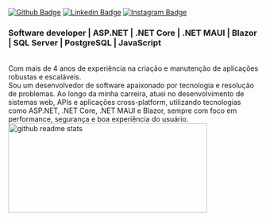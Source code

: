 [![Github Badge](https://img.shields.io/badge/-Github-000?style=flat-square&logo=Github&logoColor=white&link=https://github.com/Henrique1818)](https://github.com/Henrique1818)
[![Linkedin Badge](https://img.shields.io/badge/-LinkedIn-blue?style=flat-square&logo=Linkedin&logoColor=white&link=hhttps://www.linkedin.com/in/luiz-henrique1889/)](https://www.linkedin.com/in/luiz-henrique1889/)
[![Instagram Badge](https://img.shields.io/badge/instagram-%23E4405F.svg?&style=flat-square&logo=instagram&logoColor=white)](https://www.instagram.com/_henrique.ls9/)


### Software developer | ASP.NET | .NET Core | .NET MAUI | Blazor | SQL Server | PostgreSQL | JavaScript
<br/>
Com mais de 4 anos de experiência na criação e manutenção de aplicações robustas e escaláveis. <br/>
Sou um desenvolvedor de software apaixonado por tecnologia e resolução de problemas. Ao longo da minha carreira, atuei no desenvolvimento de sistemas web, APIs e aplicações cross-platform, utilizando tecnologias como ASP.NET, .NET Core, .NET MAUI e Blazor, sempre com foco em performance, segurança e boa experiência do usuário.

<br/>

<div align="left">
  <img src="https://github-readme-stats.vercel.app/api?username=Henrique1818&show_icons=true&theme=dark" alt="github readme stats" width="400" height="180"/>
</div>
